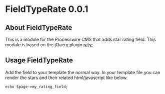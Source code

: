 
# FieldTypeRate 0.0.1

## About FieldTypeRate

This is a module for the Processwire CMS that adds star rating field. This
module is based on the jQuery plugin [raty](http://wbotelhos.com/raty);

## Usage FieldTypeRate

Add the field to your template the normal way. In your template file you can 
render the stars and their related html/javascript like below.

`echo $page->my_rating_field;`

